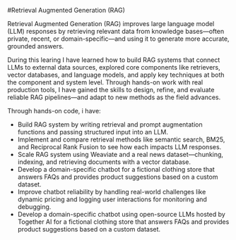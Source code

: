 #Retrieval Augmented Generation (RAG)

Retrieval Augmented Generation (RAG) improves large language model (LLM) responses by retrieving relevant data from knowledge bases—often private, recent, or domain-specific—and using it to generate more accurate, grounded answers.

During this learing I have learned how to build RAG systems that connect LLMs to external data sources, explored core components like retrievers, vector databases, and language models, and apply key techniques at both the component and system level. 
Through hands-on work with real production tools, I have gained the skills to design, refine, and evaluate reliable RAG pipelines—and adapt to new methods as the field advances.


Through hands-on code, i have:

- Build RAG system by writing retrieval and prompt augmentation functions and passing structured input into an LLM.
- Implement and compare retrieval methods like semantic search, BM25, and Reciprocal Rank Fusion to see how each impacts LLM responses.
- Scale RAG system using Weaviate and a real news dataset—chunking, indexing, and retrieving documents with a vector database.
- Develop a domain-specific chatbot for a fictional clothing store that answers FAQs and provides product suggestions based on a custom dataset.
- Improve chatbot reliability by handling real-world challenges like dynamic pricing and logging user interactions for monitoring and debugging.
- Develop a domain-specific chatbot using open-source LLMs hosted by Together AI for a fictional clothing store that answers FAQs and provides product suggestions based on a custom dataset.
